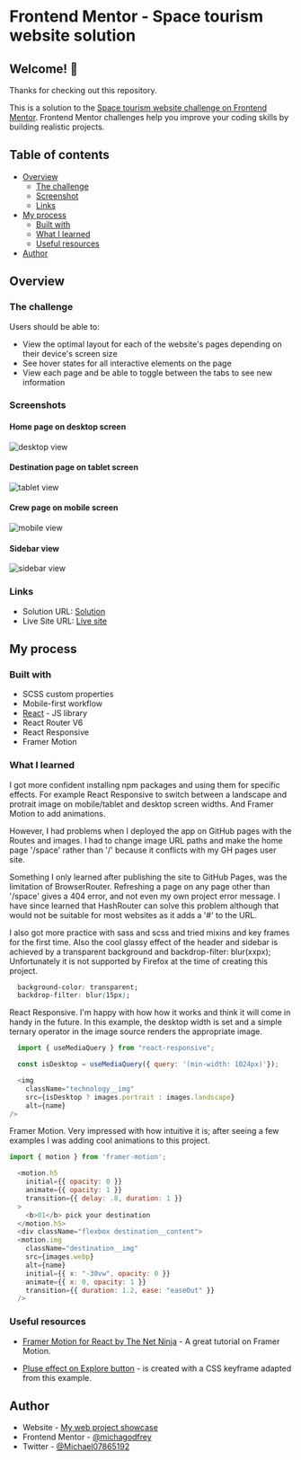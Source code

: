 # Frontend Mentor - Space tourism website solution

## Welcome! 👋

Thanks for checking out this repository.

This is a solution to the [Space tourism website challenge on Frontend Mentor](https://www.frontendmentor.io/challenges/space-tourism-multipage-website-gRWj1URZ3). Frontend Mentor challenges help you improve your coding skills by building realistic projects.

## Table of contents

- [Overview](#overview)
  - [The challenge](#the-challenge)
  - [Screenshot](#screenshot)
  - [Links](#links)
- [My process](#my-process)
  - [Built with](#built-with)
  - [What I learned](#what-i-learned)
  - [Useful resources](#useful-resources)
- [Author](#author)

## Overview

### The challenge

Users should be able to:

- View the optimal layout for each of the website's pages depending on their device's screen size
- See hover states for all interactive elements on the page
- View each page and be able to toggle between the tabs to see new information

### Screenshots

#### Home page on desktop screen

![desktop view](./screenshots/home-screen-desktop.png)

#### Destination page on tablet screen

![tablet view](./screenshots/destination-screen-tablet.png)

#### Crew page on mobile screen

![mobile view](./screenshots/crew-screen-mobile.png)

#### Sidebar view

![sidebar view](./screenshots/sidebar-screen.png)

### Links

- Solution URL: [Solution](https://www.frontendmentor.io/solutions/space-tourism-website-built-with-react-and-sassscss-sijuaf2q55)
- Live Site URL: [Live site](https://michagodfrey.github.io/space)

## My process

### Built with

- SCSS custom properties
- Mobile-first workflow
- [React](https://reactjs.org/) - JS library
- React Router V6
- React Responsive
- Framer Motion

### What I learned

I got more confident installing npm packages and using them for specific effects. For example React Responsive to switch between a landscape and protrait image on mobile/tablet and desktop screen widths. And Framer Motion to add animations.

However, I had problems when I deployed the app on GitHub pages with the Routes and images. I had to change image URL paths and make the home page '/space' rather than '/' because it conflicts with my GH pages user site.

Something I only learned after publishing the site to GitHub Pages, was the limitation of BrowserRouter. Refreshing a page on any page other than '/space' gives a 404 error, and not even my own project error message. I have since learned that HashRouter can solve this problem although that would not be suitable for most websites as it adds a '#' to the URL.

I also got more practice with sass and scss and tried mixins and key frames for the first time. Also the cool glassy effect of the header and sidebar is achieved by a transparent background and backdrop-filter: blur(xxpx); Unfortunately it is not supported by Firefox at the time of creating this project.

```css
  background-color: transparent;
  backdrop-filter: blur(15px);

```

React Responsive. I'm happy with how how it works and think it will come in handy in the future. In this example, the desktop width is set and a simple ternary operator in the image source renders the appropriate image.

```js
  import { useMediaQuery } from "react-responsive";

  const isDesktop = useMediaQuery({ query: '(min-width: 1024px)'});

  <img
    className="technology__img"
    src={isDesktop ? images.portrait : images.landscape}
    alt={name}
/>
```

Framer Motion. Very impressed with how intuitive it is; after seeing a few examples I was adding cool animations to this project.

```js
import { motion } from 'framer-motion';

  <motion.h5
    initial={{ opacity: 0 }}
    animate={{ opacity: 1 }}
    transition={{ delay: .8, duration: 1 }}
  >
    <b>01</b> pick your destination
  </motion.h5>
  <div className="flexbox destination__content">
  <motion.img
    className="destination__img"
    src={images.webp}
    alt={name}
    initial={{ x: "-30vw", opacity: 0 }}
    animate={{ x: 0, opacity: 1 }}
    transition={{ duration: 1.2, ease: "easeOut" }}
  />

```

### Useful resources

- [Framer Motion for React by The Net Ninja](https://www.youtube.com/watch?v=2V1WK-3HQNk&list=PL4cUxeGkcC9iHDnQfTHEVVceOEBsOf07i&index=1&ab_channel=TheNetNinja) - A great tutorial on Framer Motion.

- [Pluse effect on Explore button](https://www.florin-pop.com/blog/2019/03/css-pulse-effect/) - is created with a CSS keyframe adapted from this example.

## Author

- Website - [My web project showcase](https://michagodfrey.github.io/)
- Frontend Mentor - [@michagodfrey](https://www.frontendmentor.io/profile/michagodfrey)
- Twitter - [@Michael07865192](https://twitter.com/Michael07865192)
